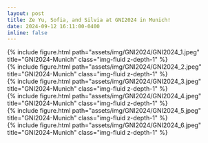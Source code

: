 ```yaml
---
layout: post
title: Ze Yu, Sofia, and Silvia at GNI2024 in Munich!
date: 2024-09-12 16:11:00-0400
inline: false
---
```








<div class="row justify-content-sm-center">
    <div class="col-sm-10 mt-3 mt-md-0">
        {% include figure.html path="assets/img/GNI2024/GNI2024_1.jpeg" title="GNI2024-Munich" class="img-fluid z-depth-1" %}
    </div>
</div>

<div class="row justify-content-sm-center">
    <div class="col-sm-10 mt-3 mt-md-0">
        {% include figure.html path="assets/img/GNI2024/GNI2024_2.jpeg" title="GNI2024-Munich" class="img-fluid z-depth-1" %}
    </div>
</div>

<div class="row justify-content-sm-center">
    <div class="col-sm-10 mt-3 mt-md-0">
        {% include figure.html path="assets/img/GNI2024/GNI2024_3.jpeg" title="GNI2024-Munich" class="img-fluid z-depth-1" %}
    </div>
</div>

<div class="row justify-content-sm-center">
    <div class="col-sm-10 mt-3 mt-md-0">
        {% include figure.html path="assets/img/GNI2024/GNI2024_4.jpeg" title="GNI2024-Munich" class="img-fluid z-depth-1" %}
    </div>
</div>

<div class="row justify-content-sm-center">
    <div class="col-sm-10 mt-3 mt-md-0">
        {% include figure.html path="assets/img/GNI2024/GNI2024_5.jpeg" title="GNI2024-Munich" class="img-fluid z-depth-1" %}
    </div>
</div>

<div class="row justify-content-sm-center">
    <div class="col-sm-10 mt-3 mt-md-0">
        {% include figure.html path="assets/img/GNI2024/GNI2024_6.jpeg" title="GNI2024-Munich" class="img-fluid z-depth-1" %}
    </div>
</div>
